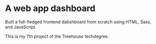 # A web app dashboard
Built a full-fledged frontend dabshboard from scratch using HTML, Sass, and JavaScript. 

This is my 7th project of the Treehouse techdegree.
